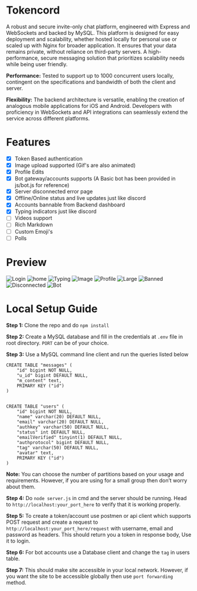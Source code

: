 # Tokencord
A robust and secure invite-only chat platform, engineered with Express and WebSockets and backed by MySQL. This platform is designed for easy deployment and scalability, whether hosted locally for personal use or scaled up with Nginx for broader application. It ensures that your data remains private, without reliance on third-party servers. A high-performance, secure messaging solution that prioritizes scalability needs while being user friendly.

<b>Performance:</b> Tested to support up to 1000 concurrent users locally, contingent on the specifications and bandwidth of both the client and server.

<b>Flexibility:</b> The backend architecture is versatile, enabling the creation of analogous mobile applications for iOS and Android. Developers with proficiency in WebSockets and API integrations can seamlessly extend the service across different platforms. 

# Features
- [x] Token Based authentication
- [x] Image upload supported (Gif's are also animated)
- [x] Profile Edits
- [x] Bot gateway/accounts supports (A Basic bot has been provided in js/bot.js for reference)
- [x] Server disconnected error page
- [x] Offline/Online status and live updates just like discord
- [x] Accounts bannable from Backend dashboard
- [x] Typing indicators just like discord
- [ ] Videos support
- [ ] Rich Markdown
- [ ] Custom Emoji's
- [ ] Polls

# Preview
![Login](https://firebasestorage.googleapis.com/v0/b/nanochat-beta.appspot.com/o/Screenshot%202024-09-11%20at%2010.10.57%E2%80%AFPM.png?alt=media&token=73fa28fd-6639-4b67-a616-f7b5e0aad0ed)
![home](https://firebasestorage.googleapis.com/v0/b/nanochat-beta.appspot.com/o/Screenshot%202024-09-11%20at%2010.06.33%E2%80%AFPM.png?alt=media&token=f1c962db-887f-485c-8820-50bdfff356d0)
![Typing](https://firebasestorage.googleapis.com/v0/b/nanochat-beta.appspot.com/o/Screenshot%202024-09-11%20at%2010.01.47%E2%80%AFPM.png?alt=media&token=ec3d0f41-285f-41e2-8db8-382c52da57de)
![Image](https://firebasestorage.googleapis.com/v0/b/nanochat-beta.appspot.com/o/Screenshot%202024-09-11%20at%2010.00.24%E2%80%AFPM.png?alt=media&token=5aecb6a6-04bf-4bce-9dc3-357549c93acd)
![Profile](https://firebasestorage.googleapis.com/v0/b/nanochat-beta.appspot.com/o/Screenshot%202024-09-11%20at%2010.00.09%E2%80%AFPM.png?alt=media&token=fb209a27-d7d9-42fb-bbf4-bc230c2d8421)
![Large](https://firebasestorage.googleapis.com/v0/b/nanochat-beta.appspot.com/o/Screenshot%202024-09-11%20at%2010.00.40%E2%80%AFPM.png?alt=media&token=135fa84f-b3b6-4f57-8369-08243493695d)
![Banned](https://firebasestorage.googleapis.com/v0/b/nanochat-beta.appspot.com/o/Screenshot%202024-09-11%20at%2010.03.33%E2%80%AFPM.png?alt=media&token=88961da6-36be-4549-9c50-9898dba00263)
![Disconnected](https://firebasestorage.googleapis.com/v0/b/nanochat-beta.appspot.com/o/Screenshot%202024-09-11%20at%2010.02.04%E2%80%AFPM.png?alt=media&token=a4a51757-b7f4-4f3e-a277-812747949e72)
![Bot](https://firebasestorage.googleapis.com/v0/b/nanochat-beta.appspot.com/o/Screenshot%202024-09-11%20at%2010.06.02%E2%80%AFPM.png?alt=media&token=66a3b5fd-5cb2-4663-979f-799e2bc057be)

# Local Setup Guide
<b>Step 1:</b>
Clone the repo and do `npm install`

<b>Step 2:</b> Create a MySQL database and fill in the credentials at `.env` file in root directory. `PORT` can be of your choice.

<b>Step 3:</b> Use a MySQL command line client and run the queries listed below

```
CREATE TABLE "messages" (
    "id" bigint NOT NULL,
    "u_id" bigint DEFAULT NULL,
    "m_content" text,
    PRIMARY KEY ("id")
)
```
```

CREATE TABLE "users" (
    "id" bigint NOT NULL,
    "name" varchar(20) DEFAULT NULL,
    "email" varchar(20) DEFAULT NULL,
    "authkey" varchar(50) DEFAULT NULL,
    "status" int DEFAULT NULL,
    "emailVerified" tinyint(1) DEFAULT NULL,
    "authprotocol" bigint DEFAULT NULL,
    "tag" varchar(50) DEFAULT NULL,
    "avatar" text,
    PRIMARY KEY ("id")
)
```
**Note:** You can choose the number of partitions based on your usage and requirements. However, if you are using for a small group then don’t worry about them.

<b>Step 4:</b> Do `node server.js` in cmd and the server should be running. Head to `http://localhost:your_port_here` to verify that it is working properly.

<b>Step 5:</b> To create a token/account use postmen or api client which supports POST request and create a request to `http://localhost:your_port_here/request` with username, email and password as headers. This should return you a token in response body, Use it to login.

<b>Step 6:</b> For bot accounts use a Database client and change the `tag` in users table.

<b>Step 7:</b> This should make site accessible in your local network. However, if you want the site to be accessible globally then use `port forwarding` method.


